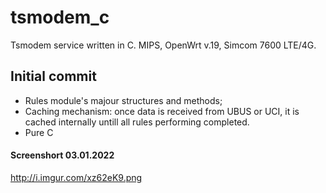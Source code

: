 # tsmodem_c

Tsmodem service written in C. MIPS, OpenWrt v.19, Simcom 7600 LTE/4G.

## Initial commit

* Rules module's majour structures and methods;
* Caching mechanism: once data is received from UBUS or UCI, it is cached internally untill all rules performing completed.
* Pure C

#### Screenshort 03.01.2022
http://i.imgur.com/xz62eK9.png
